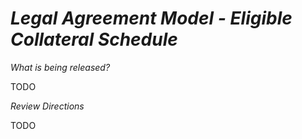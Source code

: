# *Legal Agreement Model - Eligible Collateral Schedule*

_What is being released?_

TODO

_Review Directions_

TODO
